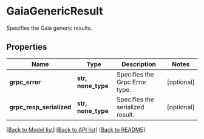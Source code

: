 # GaiaGenericResult

Specifies the Gaia generic results.

## Properties
Name | Type | Description | Notes
------------ | ------------- | ------------- | -------------
**grpc_error** | **str, none_type** | Specifies the Grpc Error type. | [optional] 
**grpc_resp_serialized** | **str, none_type** | Specifies the serialized result. | [optional] 

[[Back to Model list]](../README.md#documentation-for-models) [[Back to API list]](../README.md#documentation-for-api-endpoints) [[Back to README]](../README.md)


